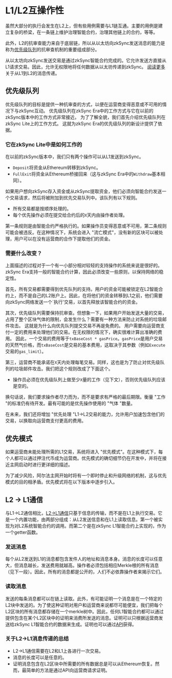 # L1/L2互操作性

虽然大部分的执行会发生在L2上，但有些用例需要与L1链互通。主要的用例是建立复杂的桥梁，在一条链上维护治理智能合约，治理其他链上的合约，等等。

此外，L2的抗审查能力来自于底层链，所以从以太坊向zkSync发送消息的能力是称为[优先级队列](#priority-queue)的抗审查机制的重要组成部分。

从以太坊向zkSync发送交易是通过zkSync智能合约完成的。它允许发送方直接从L1请求交易。因此，允许无权限地将任何数据从以太坊传递到zkSync。
[阅读更多](.../bridging/l1-l2.md) 关于从L1到L2的消息传递。

## 优先级队列

优先级队列的目标是提供一种抗审查的方式，以便在运营商变得恶意或不可用的情况下与zkSync互动。
优先级队列在zkSync Era中的工作方式与它在以前的zkSync版本中的工作方式非常接近。
为了了解全貌，我们首先介绍优先级队列在zkSync Lite上的工作方式。
这就为zkSync Era的优先级队列的新设计提供了依据。

### 它在zkSync Lite中是如何工作的

在以前的zkSync版本中，我们只有两个操作可以从L1发送到zkSync。

- `Deposit`将资金从Ethereum转移到zkSync。
- `FullExit`将资金从Ethereum桥接回来（这与zkSync Era中的`Withdraw`基本相同）。

如果用户想向zkSync存入资金或从zkSync提取资金，他们必须向智能合约发送一个交易请求，然后将被附加到优先交易队列中。该队列有以下规则。

- 所有交易都是按顺序处理的。
- 每个优先操作必须在提交给合约后的`X`天内由操作者处理。

第一条规则是由智能合约严格执行的。如果操作员变得恶意或不可用，第二条规则可能会被违反。在这种情况下，系统会进入 "流亡模式"，没有新的区块可以被处理，用户可以在没有运营商的合作下提取他们的资金。

### 需要什么改变？

上面描述的过程对于一个有一小部分相对较轻的支持操作的系统来说是很好的。 zkSync Era支持一般的智能合约计算，因此必须改变一些原则，以保持网络的稳定性。

首先，所有交易都需要得到优先队列的支持。用户的资金可能被锁定在L2智能合约上，而不是自己的L2账户上。因此，在将他们的资金转移到L1之前，他们需要向zkSync网络发送一个`执行'交易，以首先释放该智能合约的资金。

其次，优先级队列需要保持抗审查。但想象一下，如果用户开始发送大量的交易，占用了整个区块气体的限制，会发生什么？需要有一种方法来防止对系统的垃圾邮件攻击。
这就是为什么向优先队列提交交易不再是免费的。
用户需要向运营商支付一定的费用来处理他们的交易。在无权限的情况下，确实很难计算出准确的费用。
因此，一个交易的费用等于`txBaseCost * gasPrice`。`gasPrice`是用户交易的天然气价格，而`txBaseCost`是交易的基本费用，这取决于其参数（例如`Execute`交易的`gas_limit`）。

第三，运营商不能承诺在`X`天内处理每笔交易。同样，这也是为了防止对优先级队列的垃圾邮件攻击。我们把这个规则改成了下面这个。

- 操作员必须在优先级队列上做至少`X`量的工作（见下文），否则优先级队列应该是空的。

换句话说，我们要求操作者尽力而为，而不是要求有严格的最后期限。衡量 "工作 "的标准仍有待开发。最有可能的是优先操作使用的 "气体 "数量。

在未来，我们还将增加 "优先处理 "L1->L2交易的能力，允许用户加速包含他们的交易，以换取向运营商支付更高的费用。

## 优先模式

如果运营商未能处理所需的L1交易，系统将进入 "优先模式"。在这种模式下，每个人都可以通过押注代币成为运营商。优先模式的确切细节仍在开发中，并将在接近主网启动时进行更详细的描述。

为了减少风险，阿尔法主网开始时将有一个即时停止和升级网络的机制，这与优先模式的目的相矛盾。优先模式将在以下版本中逐步引入。

## L2 -> L1通信

与L1->L2通信相比，[L2->L1通信](./l2-l1.md)只基于信息的传输，而不是在L1上执行交易。它是一个内置功能，由两部分组成：从L2发送信息和在L1上读取信息。第一个被实现为对L2系统智能合约的调用。而第二个是在zkSync L1智能合约上实现的，作为一个getter函数。

### 发送消息

每个从L2发送到L1的消息都包含发件人的地址和消息本身。消息的长度可以任意大，但消息越长，发送费用就越高。操作者必须包括相应Merkle根的所有消息（见下一段）。因此，所有的消息都是公开的，人们不必依靠操作者来揭示它们。

### 读取消息

发送的每条消息都可以在链上读取。此外，有可能证明一个消息是在一个特定的L2块中发送的。为了使这种证明对用户和运营商来说都尽可能便宜，我们把每个L2区块的所有消息都存储在一个merkle树中。因此，任何L1智能合约都可以通过提供包含在某个L2区块中的证明来消费所发送的消息。证明可以只根据运营商发送给zkSync L1智能合约的数据来生成。证明也可以通过[API](.../.../api/api.md#zks-getl2tol1msgproof)获得。

### 关于L2->L1消息传递的总结

- L2->L1通信需要在L2和L1上各进行一次交易。
- 消息的长度可以是任意的。
- 证明消息包含在L2区块中所需要的所有数据总是可以从Ethereum恢复。然而，最简单的方法是通过API向运营商请求证明。
